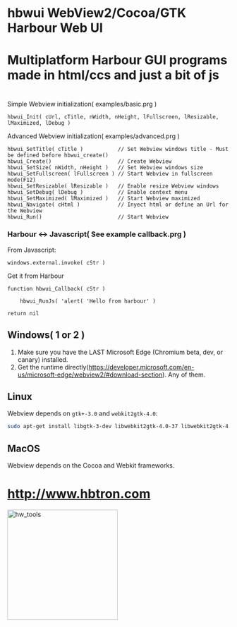 # hbwui WebView2/Cocoa/GTK Harbour Web UI
#
# Multiplatform Harbour GUI programs made in html/ccs and just a bit of js
#

Simple Webview initialization( examples/basic.prg )

    hbwui_Init( cUrl, cTitle, nWidth, nHeight, lFullscreen, lResizable, lMaximized, lDebug )

Advanced Webview initialization( examples/advanced.prg )

    hbwui_SetTitle( cTitle )           // Set Webview windows title - Must be defined before hbwui_create()
    hbwui_Create()                     // Create Webview
    hbwui_SetSize( nWidth, nHeight )   // Set Webview windows size
    hbwui_SetFullscreen( lFullscreen ) // Start Webview in fullscreen mode(F12)
    hbwui_SetResizable( lResizable )   // Enable resize Webview windows
    hbwui_SetDebug( lDebug )           // Enable context menu
    hbwui_SetMaximized( lMaximized )   // Start Webview maximized
    hbwui_Navigate( cHtml )            // Inyect html or define an Url for the Webview
    hbwui_Run()                        // Start Webview

### Harbour <-> Javascript( See example callback.prg )

From Javascript:

    windows.external.invoke( cStr )

Get it from Harbour

    function hbwui_Callback( cStr )
    
        hbwui_RunJs( 'alert( 'Hello from harbour' )  

    return nil  
    
## Windows( 1 or 2 ) 

1) Make sure you have the LAST Microsoft Edge (Chromium beta, dev, or canary) installed.
2) Get the runtime directly(https://developer.microsoft.com/en-us/microsoft-edge/webview2/#download-section). Any of them.

## Linux

Webview depends on `gtk+-3.0` and `webkit2gtk-4.0`:

```sh
sudo apt-get install libgtk-3-dev libwebkit2gtk-4.0-37 libwebkit2gtk-4.0-dev
```

## MacOS

Webview depends on the Cocoa and Webkit frameworks.

# http://www.hbtron.com
<img src="http://www.hbtron.com/hwtools512.png" width="250" title="hw_tools">
